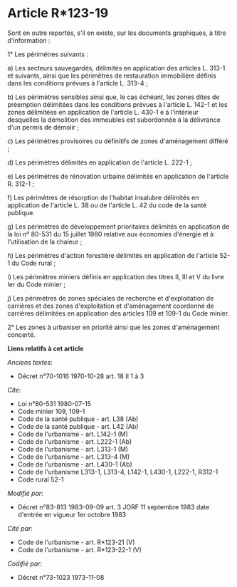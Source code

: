 # Article R*123-19

Sont en outre reportés, s'il en existe, sur les documents graphiques, à titre d'information :

1° Les périmètres suivants :

a) Les secteurs sauvegardés, délimités en application des articles L. 313-1 et suivants, ainsi que les périmètres de
restauration immobilière définis dans les conditions prévues à l'article L. 313-4 ;

b) Les périmètres sensibles ainsi que, le cas échéant, les zones dites de préemption délimitées dans les conditions prévues à
l'article L. 142-1 et les zones délimitées en application de l'article L. 430-1 e à l'intérieur desquelles la démolition des
immeubles est subordonnée à la délivrance d'un permis de démolir ;

c) Les périmètres provisoires ou définitifs de zones d'aménagement différé ;

d) Les périmètres délimités en application de l'article L. 222-1 ;

e) Les périmètres de rénovation urbaine délimités en application de l'article R. 312-1 ;

f) Les périmètres de résorption de l'habitat insalubre délimités en application de l'article L. 38 ou de l'article L. 42 du
code de la santé publique.

g) Les périmètres de développement prioritaires délimités en application de la loi n° 80-531 du 15 juillet 1980 relative aux
économies d'énergie et à l'utilisation de la chaleur ;

h) Les périmètres d'action forestière délimités en application de l'article 52-1 du Code rural ;

i) Les périmètres miniers définis en application des titres II, III et V du livre Ier du Code minier ;

j) Les périmètres de zones spéciales de recherche et d'exploitation de carrières et des zones d'exploitation et d'aménagement
coordonné de carrières délimitées en application des articles 109 et 109-1 du Code minier.

2° Les zones à urbaniser en priorité ainsi que les zones d'aménagement concerté.

**Liens relatifs à cet article**

_Anciens textes_:

  - Décret n°70-1016 1970-10-28 art. 18 II 1 à 3

_Cite_:

  - Loi n°80-531 1980-07-15
  - Code minier 109, 109-1
  - Code de la santé publique - art. L38 (Ab)
  - Code de la santé publique - art. L42 (Ab)
  - Code de l'urbanisme - art. L142-1 (M)
  - Code de l'urbanisme - art. L222-1 (Ab)
  - Code de l'urbanisme - art. L313-1 (M)
  - Code de l'urbanisme - art. L313-4 (M)
  - Code de l'urbanisme - art. L430-1 (Ab)
  - Code de l'urbanisme L313-1, L313-4, L142-1, L430-1, L222-1, R312-1
  - Code rural 52-1

_Modifié par_:

  - Décret n°83-813 1983-09-09 art. 3 JORF 11 septembre 1983 date d'entrée en vigueur 1er octobre 1983

_Cité par_:

  - Code de l'urbanisme - art. R*123-21 (V)
  - Code de l'urbanisme - art. R*123-22-1 (V)

_Codifié par_:

  - Décret n°73-1023 1973-11-08
